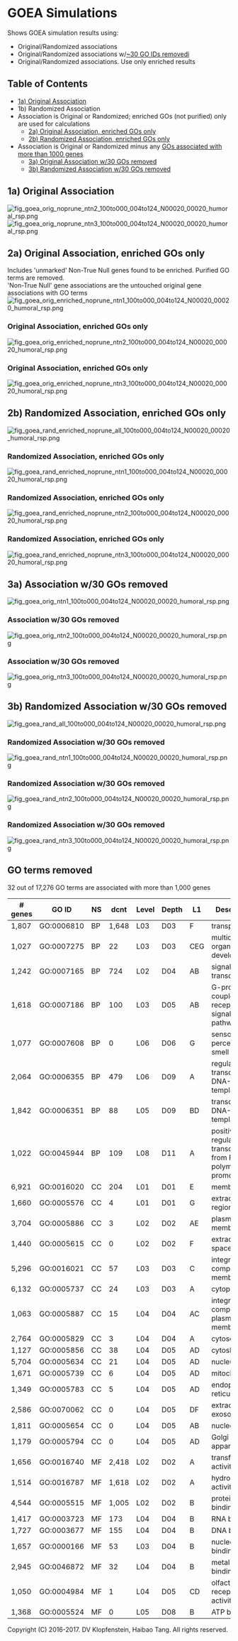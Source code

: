 # GOEA Simulations
Shows GOEA simulation results using: 
  * Original/Randomized associations    
  * Original/Randomized associations w/[~30 GO IDs removedi](#go-terms-removed)    
  * Original/Randomized associations. Use only enriched results    

## Table of Contents
* [1a) Original Association](#original-association)
* 1b) Randomized Association
* Association is Original or Randomized; enriched GOs (not purified) only are used for calculations
  * [2a) Original Association, enriched GOs only](#original-association-enriched-gos-only)
  * [2b) Randomized Association, enriched GOs only](#randomized-association-enriched-gos-only)
* Association is Original or Randomized minus any [GOs associated with more than 1000 genes](#go-terms-removed)
  * [3a) Original Association w/30 GOs removed](#association-w30-gos-removed)
  * [3b) Randomized Association w/30 GOs removed](#randomized-association-w30-gos-removed)

## 1a) Original Association
![fig_goea_orig_noprune_ntn2_100to000_004to124_N00020_00020_humoral_rsp.png](../logs/fig_goea_orig_noprune_ntn2_100to000_004to124_N00020_00020_humoral_rsp.png)
![fig_goea_orig_noprune_ntn3_100to000_004to124_N00020_00020_humoral_rsp.png](../logs/fig_goea_orig_noprune_ntn3_100to000_004to124_N00020_00020_humoral_rsp.png)

## 2a) Original Association, enriched GOs only 
Includes 'unmarked' Non-True Null genes found to be enriched. Purified GO terms are removed.    
'Non-True Null' gene associations are the untouched original gene associations with GO terms    
![fig_goea_orig_enriched_noprune_ntn1_100to000_004to124_N00020_00020_humoral_rsp.png](../logs/fig_goea_orig_enriched_noprune_ntn1_100to000_004to124_N00020_00020_humoral_rsp.png)
### Original Association, enriched GOs only 
![fig_goea_orig_enriched_noprune_ntn2_100to000_004to124_N00020_00020_humoral_rsp.png](../logs/fig_goea_orig_enriched_noprune_ntn2_100to000_004to124_N00020_00020_humoral_rsp.png)
### Original Association, enriched GOs only 
![fig_goea_orig_enriched_noprune_ntn3_100to000_004to124_N00020_00020_humoral_rsp.png](../logs/fig_goea_orig_enriched_noprune_ntn3_100to000_004to124_N00020_00020_humoral_rsp.png)

## 2b) Randomized Association, enriched GOs only
![fig_goea_rand_enriched_noprune_all_100to000_004to124_N00020_00020_humoral_rsp.png](../logs/fig_goea_rand_enriched_noprune_all_100to000_004to124_N00020_00020_humoral_rsp.png)
### Randomized Association, enriched GOs only
![fig_goea_rand_enriched_noprune_ntn1_100to000_004to124_N00020_00020_humoral_rsp.png](../logs/fig_goea_rand_enriched_noprune_ntn1_100to000_004to124_N00020_00020_humoral_rsp.png)
### Randomized Association, enriched GOs only
![fig_goea_rand_enriched_noprune_ntn2_100to000_004to124_N00020_00020_humoral_rsp.png](../logs/fig_goea_rand_enriched_noprune_ntn2_100to000_004to124_N00020_00020_humoral_rsp.png)
### Randomized Association, enriched GOs only
![fig_goea_rand_enriched_noprune_ntn3_100to000_004to124_N00020_00020_humoral_rsp.png](../logs/fig_goea_rand_enriched_noprune_ntn3_100to000_004to124_N00020_00020_humoral_rsp.png)

## 3a) Association w/30 GOs removed
![fig_goea_orig_ntn1_100to000_004to124_N00020_00020_humoral_rsp.png](../logs/fig_goea_orig_ntn1_100to000_004to124_N00020_00020_humoral_rsp.png)    
### Association w/30 GOs removed
![fig_goea_orig_ntn2_100to000_004to124_N00020_00020_humoral_rsp.png](../logs/fig_goea_orig_ntn2_100to000_004to124_N00020_00020_humoral_rsp.png)    
### Association w/30 GOs removed
![fig_goea_orig_ntn3_100to000_004to124_N00020_00020_humoral_rsp.png](../logs/fig_goea_orig_ntn3_100to000_004to124_N00020_00020_humoral_rsp.png)    

## 3b) Randomized Association w/30 GOs removed
![fig_goea_rand_all_100to000_004to124_N00020_00020_humoral_rsp.png](../logs/fig_goea_rand_all_100to000_004to124_N00020_00020_humoral_rsp.png)    
### Randomized Association w/30 GOs removed
![fig_goea_rand_ntn1_100to000_004to124_N00020_00020_humoral_rsp.png](../logs/fig_goea_rand_ntn1_100to000_004to124_N00020_00020_humoral_rsp.png)    
### Randomized Association w/30 GOs removed
![fig_goea_rand_ntn2_100to000_004to124_N00020_00020_humoral_rsp.png](../logs/fig_goea_rand_ntn2_100to000_004to124_N00020_00020_humoral_rsp.png)    
### Randomized Association w/30 GOs removed
![fig_goea_rand_ntn3_100to000_004to124_N00020_00020_humoral_rsp.png](../logs/fig_goea_rand_ntn3_100to000_004to124_N00020_00020_humoral_rsp.png)    

## GO terms removed
32 out of 17,276 GO terms are associated with more than 1,000 genes

| # genes | GO ID    |NS| dcnt | Level | Depth | L1 | Description
|---------|----------|--|------|-------|-------|----|---------------
| 1,807 | GO:0006810 |BP|1,648 | L03 | D03 | F   | transport
| 1,027 | GO:0007275 |BP|   22 | L03 | D03 | CEG | multicellular organism development
| 1,242 | GO:0007165 |BP|  724 | L02 | D04 | AB  | signal transduction
| 1,618 | GO:0007186 |BP|  100 | L03 | D05 | AB  | G-protein coupled receptor signaling pathway
| 1,077 | GO:0007608 |BP|    0 | L06 | D06 | G   | sensory perception of smell
| 2,064 | GO:0006355 |BP|  479 | L06 | D09 | A   | regulation of transcription, DNA-templated
| 1,842 | GO:0006351 |BP|   88 | L05 | D09 | BD  | transcription, DNA-templated
| 1,022 | GO:0045944 |BP|  109 | L08 | D11 | A   | positive regulation of transcription from RNA polymerase II promoter
| 6,921 | GO:0016020 |CC|  204 | L01 | D01 | E   | membrane
| 1,660 | GO:0005576 |CC|    4 | L01 | D01 | G   | extracellular region
| 3,704 | GO:0005886 |CC|    3 | L02 | D02 | AE  | plasma membrane
| 1,440 | GO:0005615 |CC|    0 | L02 | D02 | F   | extracellular space
| 5,296 | GO:0016021 |CC|   57 | L03 | D03 | C   | integral component of membrane
| 6,132 | GO:0005737 |CC|   24 | L03 | D03 | A   | cytoplasm
| 1,063 | GO:0005887 |CC|   15 | L04 | D04 | AC  | integral component of plasma membrane
| 2,764 | GO:0005829 |CC|    3 | L04 | D04 | A   | cytosol
| 1,127 | GO:0005856 |CC|   38 | L04 | D05 | AD  | cytoskeleton
| 5,704 | GO:0005634 |CC|   21 | L04 | D05 | AD  | nucleus
| 1,671 | GO:0005739 |CC|    6 | L04 | D05 | AD  | mitochondrion
| 1,349 | GO:0005783 |CC|    5 | L04 | D05 | AD  | endoplasmic reticulum
| 2,586 | GO:0070062 |CC|    0 | L04 | D05 | DF  | extracellular exosome
| 1,811 | GO:0005654 |CC|    0 | L04 | D05 | AB  | nucleoplasm
| 1,179 | GO:0005794 |CC|    0 | L04 | D05 | AD  | Golgi apparatus
| 1,656 | GO:0016740 |MF|2,418 | L02 | D02 | A   | transferase activity
| 1,514 | GO:0016787 |MF|1,618 | L02 | D02 | A   | hydrolase activity
| 4,544 | GO:0005515 |MF|1,005 | L02 | D02 | B   | protein binding
| 1,417 | GO:0003723 |MF|  173 | L04 | D04 | B   | RNA binding
| 1,727 | GO:0003677 |MF|  155 | L04 | D04 | B   | DNA binding
| 1,657 | GO:0000166 |MF|   53 | L03 | D04 | B   | nucleotide binding
| 2,945 | GO:0046872 |MF|   32 | L04 | D04 | B   | metal ion binding
| 1,050 | GO:0004984 |MF|    1 | L04 | D05 | CD  | olfactory receptor activity
| 1,368 | GO:0005524 |MF|    0 | L05 | D08 | B   | ATP binding


Copyright (C) 2016-2017. DV Klopfenstein, Haibao Tang. All rights reserved.
